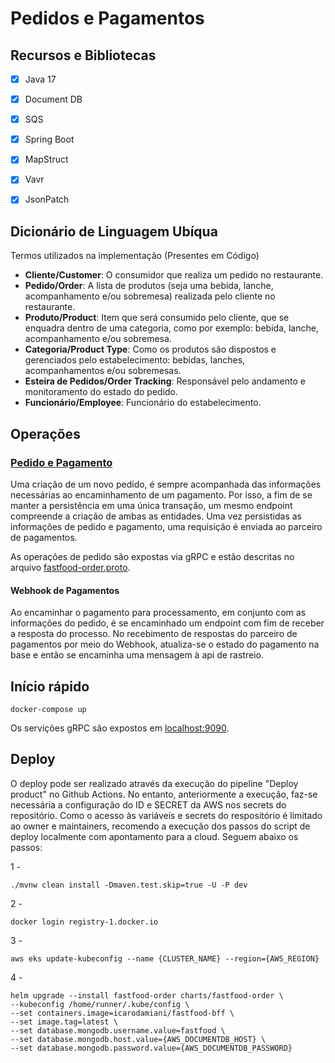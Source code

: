# Pedidos e Pagamentos

## Recursos e Bibliotecas
- [x] Java 17
- [x] Document DB
- [x] SQS
- [x] Spring Boot
- [x] MapStruct
- [x] Vavr
- [x] JsonPatch


## Dicionário de Linguagem Ubíqua

Termos utilizados na implementação (Presentes em Código)

- **Cliente/Customer**: O consumidor que realiza um pedido no restaurante.
- **Pedido/Order**: A lista de produtos (seja uma bebida, lanche, acompanhamento e/ou sobremesa) realizada pelo cliente no restaurante.
- **Produto/Product**: Item que será consumido pelo cliente, que se enquadra dentro de uma categoria, como por exemplo: bebida, lanche, acompanhamento e/ou sobremesa.
- **Categoria/Product Type**: Como os produtos são dispostos e gerenciados pelo estabelecimento: bebidas, lanches, acompanhamentos e/ou sobremesas.
- **Esteira de Pedidos/Order Tracking**: Responsável pelo andamento e monitoramento do estado do pedido.
- **Funcionário/Employee**: Funcionário do estabelecimento.

## Operações

### [Pedido e Pagamento]([OrderController.java](fastfood-api%2Fsrc%2Fmain%2Fjava%2Fio%2Ffiap%2Ffastfood%2Fdriver%2Fcontroller%2Forder%2FOrderController.java))
Uma criação de um novo pedido, é sempre acompanhada das informações necessárias ao encaminhamento de um pagamento. Por isso, a fim de se manter a persistência em uma única transação, um mesmo endpoint compreende a criação de ambas as entidades.
Uma vez persistidas as informações de pedido e pagamento, uma requisição é enviada ao parceiro de pagamentos.

As operações de pedido são expostas via gRPC e estão descritas no arquivo [fastfood-order.proto](fastfood-order-api%2Fsrc%2Fmain%2Fproto%2Ffastfood-order.proto).

#### Webhook de Pagamentos
Ao encaminhar o pagamento para processamento, em conjunto com as informações do pedido, é se encaminhado um endpoint com fim de receber a resposta do processo.
No recebimento de respostas do parceiro de pagamentos por meio do Webhook, atualiza-se o estado do pagamento na base e então se encaminha uma mensagem à api de rastreio.

## Início rápido

```shell 
docker-compose up
```
Os servições gRPC são expostos em [localhost:9090](http://localhost:9090).

## Deploy

O deploy pode ser realizado através da execução do pipeline "Deploy product" no Github Actions.
No entanto, anteriormente a execução, faz-se necessária a configuração do ID e SECRET da AWS nos secrets do repositório.
Como o acesso às variáveis e secrets do respositório é limitado ao owner e maintainers, recomendo a execução dos passos do script de deploy localmente com apontamento para a cloud.
Seguem abaixo os passos:

1 -
```
./mvnw clean install -Dmaven.test.skip=true -U -P dev
```
2 -
```
docker login registry-1.docker.io
```
3 -
```
aws eks update-kubeconfig --name {CLUSTER_NAME} --region={AWS_REGION}
```
4 -
```
helm upgrade --install fastfood-order charts/fastfood-order \
--kubeconfig /home/runner/.kube/config \
--set containers.image=icarodamiani/fastfood-bff \
--set image.tag=latest \
--set database.mongodb.username.value=fastfood \
--set database.mongodb.host.value={AWS_DOCUMENTDB_HOST} \
--set database.mongodb.password.value={AWS_DOCUMENTDB_PASSWORD}
```